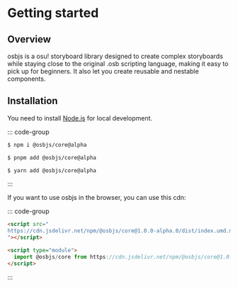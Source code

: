 # Getting started

## Overview

osbjs is a osu! storyboard library designed to create complex storyboards while staying close to the original .osb scripting language, making it easy to pick up for beginners. It also let you create reusable and nestable components.

## Installation

You need to install [Node.js](https://nodejs.org/en/) for local development.

::: code-group

```sh [npm]
$ npm i @osbjs/core@alpha
```

```sh [pnpm]
$ pnpm add @osbjs/core@alpha
```

```sh [yarn]
$ yarn add @osbjs/core@alpha
```

:::

If you want to use osbjs in the browser, you can use this cdn:

::: code-group

```html [umd]
<script src="
https://cdn.jsdelivr.net/npm/@osbjs/core@1.0.0-alpha.0/dist/index.umd.min.js
"></script>
```

```html [esm]
<script type="module">
  import @osbjs/core from https://cdn.jsdelivr.net/npm/@osbjs/core@1.0.0-alpha.0/+esm
</script>
```

:::
